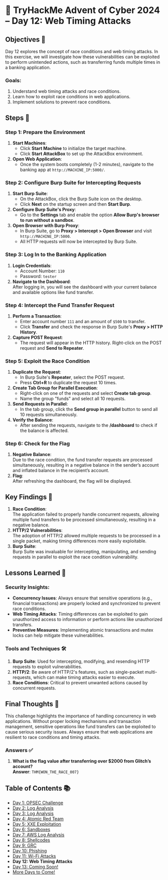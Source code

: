 # 🎄 TryHackMe Advent of Cyber 2024 – Day 12: Web Timing Attacks

## Objectives 🎯

Day 12 explores the concept of race conditions and web timing attacks. In this exercise, we will investigate how these vulnerabilities can be exploited to perform unintended actions, such as transferring funds multiple times in a banking application.

### Goals:
1. Understand web timing attacks and race conditions.
2. Learn how to exploit race conditions in web applications.
3. Implement solutions to prevent race conditions.

## Steps 🚀

### Step 1: Prepare the Environment
1. **Start Machines**:  
   - Click **Start Machine** to initialize the target machine.  
   - Click **Start AttackBox** to set up the AttackBox environment.
2. **Open Web Application**:  
   - Once the system boots completely (1-2 minutes), navigate to the banking app at `http://MACHINE_IP:5000/`.

### Step 2: Configure Burp Suite for Intercepting Requests
1. **Start Burp Suite**:  
   - On the AttackBox, click the Burp Suite icon on the desktop.
   - Click **Next** on the startup screen and then **Start Burp**.
2. **Configure Burp Suite's Proxy**:  
   - Go to the **Settings** tab and enable the option **Allow Burp's browser to run without a sandbox**.
3. **Open Browser with Burp Proxy**:  
   - In Burp Suite, go to **Proxy > Intercept > Open Browser** and visit `http://MACHINE_IP:5000`.
   - All HTTP requests will now be intercepted by Burp Suite.

### Step 3: Log In to the Banking Application
1. **Login Credentials**:  
   - Account Number: `110`  
   - Password: `tester`
2. **Navigate to the Dashboard**:  
   After logging in, you will see the dashboard with your current balance and available options like fund transfer.

### Step 4: Intercept the Fund Transfer Request
1. **Perform a Transaction**:  
   - Enter account number `111` and an amount of `$500` to transfer.  
   - Click **Transfer** and check the response in Burp Suite's **Proxy > HTTP History**.
2. **Capture POST Request**:  
   - The request will appear in the HTTP history. Right-click on the POST request and **Send to Repeater**.

### Step 5: Exploit the Race Condition
1. **Duplicate the Request**:  
   - In Burp Suite's **Repeater**, select the POST request.
   - Press **Ctrl+R** to duplicate the request 10 times.
2. **Create Tab Group for Parallel Execution**:  
   - Right-click on one of the requests and select **Create tab group**.
   - Name the group "funds" and select all 10 requests.
3. **Send Requests in Parallel**:  
   - In the tab group, click the **Send group in parallel** button to send all 10 requests simultaneously.
4. **Verify the Balance**:  
   - After sending the requests, navigate to the **/dashboard** to check if the balance is affected.

### Step 6: Check for the Flag
1. **Negative Balance**:  
   Due to the race condition, the fund transfer requests are processed simultaneously, resulting in a negative balance in the sender’s account and inflated balance in the recipient’s account.
2. **Flag**:  
   After refreshing the dashboard, the flag will be displayed.

## Key Findings 🔑

1. **Race Condition**:  
   The application failed to properly handle concurrent requests, allowing multiple fund transfers to be processed simultaneously, resulting in a negative balance.
2. **HTTP/2 Vulnerabilities**:  
   The adoption of HTTP/2 allowed multiple requests to be processed in a single packet, making timing differences more easily exploitable.
3. **Burp Suite**:  
   Burp Suite was invaluable for intercepting, manipulating, and sending requests in parallel to exploit the race condition vulnerability.

## Lessons Learned 🌟

### Security Insights:
- **Concurrency Issues**: Always ensure that sensitive operations (e.g., financial transactions) are properly locked and synchronized to prevent race conditions.
- **Web Timing Attacks**: Timing differences can be exploited to gain unauthorized access to information or perform actions like unauthorized transfers.
- **Preventive Measures**: Implementing atomic transactions and mutex locks can help mitigate these vulnerabilities.

### Tools and Techniques 🛠️
1. **Burp Suite**: Used for intercepting, modifying, and resending HTTP requests to exploit vulnerabilities.
2. **HTTP/2**: Be aware of HTTP/2's features, such as single-packet multi-requests, which can make timing attacks easier to execute.
3. **Race Conditions**: Critical to prevent unwanted actions caused by concurrent requests.

## Final Thoughts 🎁

This challenge highlights the importance of handling concurrency in web applications. Without proper locking mechanisms and transaction management, sensitive operations like fund transfers can be exploited to cause serious security issues. Always ensure that web applications are resilient to race conditions and timing attacks.

### Answers ✅
1. **What is the flag value after transferring over $2000 from Glitch’s account?**  
   **Answer**: `THM{WON_THE_RACE_007}`

## Table of Contents 📚

- [Day 1: OPSEC Challenge](day1.md)  
- [Day 2: Log Analysis](day2.md)  
- [Day 3: Log Analysis](day3.md)  
- [Day 4: Atomic Red Team](day4.md)  
- [Day 5: XXE Exploitation](day5.md)  
- [Day 6: Sandboxes](day6.md)  
- [Day 7: AWS Log Analysis](day7.md)  
- [Day 8: Shellcodes](day8.md)  
- [Day 9: GRC](day9.md)  
- [Day 10: Phishing](day_10.md)  
- [Day 11: Wi-Fi Attacks](day_11.md)  
- **Day 12: Web Timing Attacks**
- [Day 13: Coming Soon!](day_13.md)
- [More Days to Come!](#)
